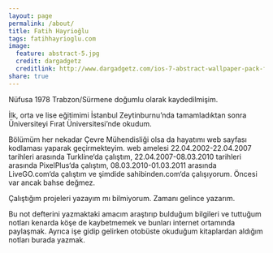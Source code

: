```yaml
---
layout: page
permalink: /about/
title: Fatih Hayrioğlu
tags: fatihhayrioglu.com
image:
  feature: abstract-5.jpg
  credit: dargadgetz
  creditlink: http://www.dargadgetz.com/ios-7-abstract-wallpaper-pack-for-iphone-5-and-ipod-touch-retina/
share: true
---
```


Nüfusa 1978 Trabzon/Sürmene doğumlu olarak kaydedilmişim. 

İlk, orta ve lise eğitimimi İstanbul Zeytinburnu’nda tamamladıktan sonra Üniversiteyi Fırat Üniversitesi’nde okudum. 

Bölümüm her nekadar Çevre Mühendisliği olsa da hayatımı web sayfası kodlaması yaparak geçirmekteyim. web amelesi 22.04.2002-22.04.2007 tarihleri arasında Turkline‘da çalıştım, 22.04.2007-08.03.2010 tarihleri arasında PixelPlus‘da çalıştım, 08.03.2010-01.03.2011 arasında LiveGO.com‘da çalıştım ve şimdide sahibinden.com‘da çalışıyorum. Öncesi var ancak bahse değmez. 

Çalıştığım projeleri yazayım mı bilmiyorum. Zamanı gelince yazarım. 

Bu not defterini yazmaktaki amacım araştırıp bulduğum bilgileri ve tuttuğum notları kenarda köşe de kaybetmemek ve bunları internet ortamında paylaşmak. Ayrıca işe gidip gelirken otobüste okuduğum kitaplardan aldığım notları burada yazmak.